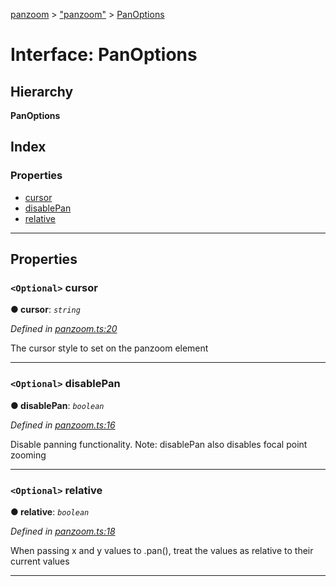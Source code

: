[panzoom](../README.md) > ["panzoom"](../modules/_panzoom_.md) > [PanOptions](../interfaces/_panzoom_.panoptions.md)

# Interface: PanOptions

## Hierarchy

**PanOptions**

## Index

### Properties

* [cursor](_panzoom_.panoptions.md#cursor)
* [disablePan](_panzoom_.panoptions.md#disablepan)
* [relative](_panzoom_.panoptions.md#relative)

---

## Properties

<a id="cursor"></a>

### `<Optional>` cursor

**● cursor**: *`string`*

*Defined in [panzoom.ts:20](https://github.com/timmywil/panzoom/blob/c5897a6/src/panzoom.ts#L20)*

The cursor style to set on the panzoom element

___
<a id="disablepan"></a>

### `<Optional>` disablePan

**● disablePan**: *`boolean`*

*Defined in [panzoom.ts:16](https://github.com/timmywil/panzoom/blob/c5897a6/src/panzoom.ts#L16)*

Disable panning functionality. Note: disablePan also disables focal point zooming

___
<a id="relative"></a>

### `<Optional>` relative

**● relative**: *`boolean`*

*Defined in [panzoom.ts:18](https://github.com/timmywil/panzoom/blob/c5897a6/src/panzoom.ts#L18)*

When passing x and y values to .pan(), treat the values as relative to their current values

___

